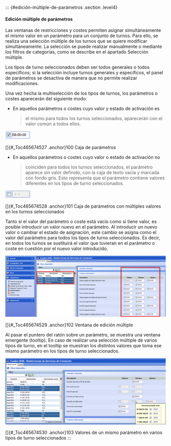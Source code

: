 ::: {#edición-múltiple-de-parámetros .section .level4}
#### Edición múltiple de parámetros

Las ventanas de restricciones y costes permiten asignar simultáneamente
el mismo valor en un parámetro para un conjunto de turnos. Para ello, se
realiza una selección múltiple de los turnos que se quiere modificar
simultáneamente. La selección se puede realizar manualmente o mediante
los filtros de categorías, como se describe en el apartado Selección
múltiple.

Los tipos de turno seleccionados deben ser todos generales o todos
específicos; si la selección incluye turnos generales y específicos, el
panel de parámetros se desactiva de manera que no permite realizar
modificaciones.

Una vez hecha la multiselección de los tipos de turnos, los parámetros o
costes aparecerán del siguiente modo:

-   En aquellos parámetros o costes cuyo valor y estado de activación es
    > el mismo para todos los turnos seleccionados, aparecerán con el
    > valor común a todos ellos.

![](../media/file132.png)

[]{#_Toc465674527 .anchor}100 Caja de parámetros

-   En aquellos parámetros o costes cuyo valor o estado de activación no
    > coinciden para todos los turnos seleccionados, el parámetro
    > aparece sin valor definido, con la caja de texto vacía y marcada
    > con fondo gris. Esto representa que el parámetro contiene valores
    > diferentes en los tipos de turno seleccionados.

![](../media/file133.png)

[]{#_Toc465674528 .anchor}101 Caja de parámetros con múltiples valores
en los turnos seleccionados

Tanto si el valor del parámetro o coste está vacío como si tiene valor,
es posible introducir un valor nuevo en el parámetro. Al introducir un
nuevo valor o cambiar el estado de asignación, este cambio se asigna
como el valor del parámetro para todos los tipos de turno seleccionados.
Es decir, en todos los turnos se sustituirá el valor que tuvieran en el
parámetro o coste en cuestión por el nuevo valor introducido.

![](../media/file134.png)

[]{#_Toc465674529 .anchor}102 Ventana de edición múltiple

Al pasar el puntero del ratón sobre un parámetro, se muestra una ventana
emergente (tooltip). En caso de realizar una selección múltiple de
varios tipos de turno, en el tooltip se muestran los distintos valores
que toma ese mismo parámetro en los tipos de turno seleccionados.

![](../media/file135.png)

[]{#_Toc465674530 .anchor}103 Valores de un mismo parámetro en varios
tipos de turno seleccionados
:::
